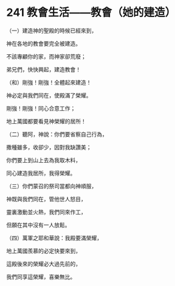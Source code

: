 # 241 教會生活——教會（她的建造）

（一）建造神的聖殿的時候已經來到，

神在各地的教會要完全被建造。

不該專顧你的家，而神家卻荒廢；

弟兄們，快快興起，建造教會！

（和）剛強！剛強！全體起來建造！

神必定與我們同在，使殿滿了榮耀。

剛強！剛強！同心合意工作；

地上萬國都要看見神榮耀的居所！

（二）聽阿，神說：你們要省察自己行為，

撒種雖多，收卻少，因對我缺讚美；

你們要上到山上去為我取木料，

同心建造我居所，我得榮耀。

（三）你們蒙召的祭司當都向神順服，

神既與我們同在，管他世人怒目，

靈裏激動並火熱，我們同來作工，

但願在其中沒有一人放鬆。

（四）萬軍之耶和華說：我殿要滿榮耀，

地上萬國羨慕的必定快要來到，

這殿後來的榮耀必大過先前的，

我們同享這榮耀，喜樂無比。

